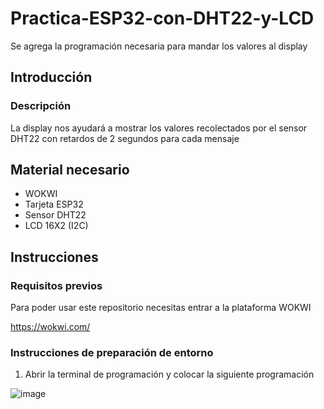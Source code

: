 # Practica-ESP32-con-DHT22-y-LCD
Se agrega la programación necesaria para mandar los valores al display
## Introducción 
### Descripción 

La display nos ayudará a mostrar los valores recolectados por el sensor DHT22 con retardos de 2 segundos para cada mensaje 

## Material necesario
- WOKWI
- Tarjeta ESP32
- Sensor DHT22
- LCD 16X2 (I2C)

## Instrucciones 

### Requisitos previos 

Para poder usar este repositorio necesitas entrar a la plataforma WOKWI 

https://wokwi.com/

### Instrucciones de preparación de entorno 

1. Abrir la terminal de programación y colocar la siguiente programación

![image](https://github.com/user-attachments/assets/32dbc6cc-67de-4463-93fe-bb354e35ef7c)



   
